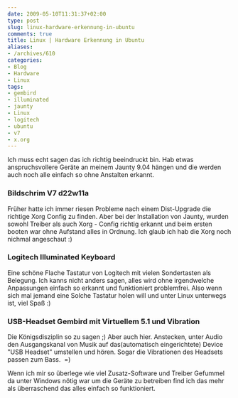 ```yaml
---
date: 2009-05-10T11:31:37+02:00
type: post
slug: linux-hardware-erkennung-in-ubuntu
comments: true
title: Linux | Hardware Erkennung in Ubuntu
aliases:
- /archives/610
categories:
- Blog
- Hardware
- Linux
tags:
- gembird
- illuminated
- jaunty
- Linux
- logitech
- ubuntu
- v7
- x.org
---
```


Ich muss echt sagen das ich richtig beeindruckt bin. Hab etwas
anspruchsvollere Geräte an meinem Jaunty 9.04 hängen und die werden auch
noch alle einfach so ohne Anstalten erkannt.

### Bildschrim V7 d22w11a

Früher hatte ich immer riesen Probleme nach einem Dist-Upgrade die richtige
Xorg Config zu finden. Aber bei der Installation von Jaunty, wurden sowohl
Treiber als auch Xorg - Config richtig erkannt und beim ersten booten war
ohne Aufstand alles in Ordnung. Ich glaub ich hab die Xorg noch nichmal
angeschaut :)

### Logitech Illuminated Keyboard

Eine schöne Flache Tastatur von Logitech mit vielen Sondertasten als
Belegung. Ich kanns nicht anders sagen, alles wird ohne irgendwelche
Anpassungen einfach so erkannt und funktioniert problemfrei. Also wenn sich
mal jemand eine Solche Tastatur holen will und unter Linux unterwegs ist,
viel Spaß :)

### USB-Headset Gembird mit Virtuellem 5.1 und Vibration

Die Königsdisziplin so zu sagen ;) Aber auch hier. Anstecken, unter Audio
den Ausgangskanal von Musik auf das(automatisch eingerichtete) Device "USB
Headset" umstellen und hören. Sogar die Vibrationen des Headsets passen zum
Bass.  =)

Wenn ich mir so überlege wie viel Zusatz-Software und Treiber Gefummel da
unter Windows nötig war um die Geräte zu betreiben find ich das mehr als
überraschend das alles einfach so funktioniert.
